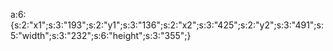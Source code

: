 a:6:{s:2:"x1";s:3:"193";s:2:"y1";s:3:"136";s:2:"x2";s:3:"425";s:2:"y2";s:3:"491";s:5:"width";s:3:"232";s:6:"height";s:3:"355";}